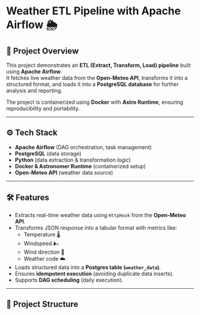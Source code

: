 # Weather ETL Pipeline with Apache Airflow 🌦️

## 📌 Project Overview
This project demonstrates an **ETL (Extract, Transform, Load) pipeline** built using **Apache Airflow**.  
It fetches live weather data from the **Open-Meteo API**, transforms it into a structured format, and loads it into a **PostgreSQL database** for further analysis and reporting.  

The project is containerized using **Docker** with **Astro Runtime**, ensuring reproducibility and portability.

---

## ⚙️ Tech Stack
- **Apache Airflow** (DAG orchestration, task management)  
- **PostgreSQL** (data storage)  
- **Python** (data extraction & transformation logic)  
- **Docker & Astronomer Runtime** (containerized setup)  
- **Open-Meteo API** (weather data source)  

---

## 🛠️ Features
- Extracts real-time weather data using `HttpHook` from the **Open-Meteo API**.  
- Transforms JSON response into a tabular format with metrics like:
  - Temperature 🌡️
  - Windspeed 🌬️
  - Wind direction 🧭
  - Weather code ☁️
- Loads structured data into a **Postgres table (`weather_data`)**.  
- Ensures **idempotent execution** (avoiding duplicate data inserts).  
- Supports **DAG scheduling** (daily execution).  

---

## 📂 Project Structure